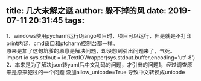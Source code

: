 title: 几大未解之谜
author: 躲不掉的风
date: 2019-07-11 20:31:45
tags:
---
1、windows使用pycharm运行Django项目时，项目可以运行，但是就是不打印print内容，cmd窗口和ptcharm控制台都一样。         
原来是加了这句坑爹的原意是解决问题，却没想到引出问题来了，气死。   
import io
sys.stdout = io.TextIOWrapper(sys.stdout.buffer,encoding='utf-8')  
2、本来是为了解决json转yaml后中文乱码的问题，才引出的问题1，经过调查原来是原来犯过的一个问题
没加allow_unicode=True 导致中文转换成unicode

```
